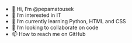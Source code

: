 - 👋 Hi, I’m @pepamatousek
- 👀 I’m interested in IT
- 🌱 I’m currently learning Python, HTML and CSS
- 💞️ I’m looking to collaborate on code
- 📫 How to reach me on GitHub

<!---
pepamatousek/pepamatousek is a ✨ special ✨ repository because its `README.md` (this file) appears on your GitHub profile.
You can click the Preview link to take a look at your changes.
--->
